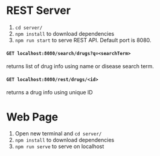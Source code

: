 # REST Server
1. `cd server/`
2. `npm install` to download dependencies
3. `npm run start` to serve REST API. Default port is 8080.
#### `GET localhost:8080/search/drugs?q=<searchTerm>`
returns list of drug info using name or disease search term.

#### `GET localhost:8080/rest/drugs/<id>`
returns a drug info using unique ID

# Web Page
1. Open new terminal and `cd server/`
2. `npm install` to download dependencies
3. `npm run serve` to serve on localhost
